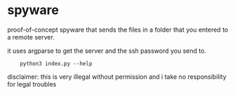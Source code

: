# spyware

proof-of-concept
spyware that sends the files in a folder that you entered to a remote server. 

it uses argparse to get the server and the ssh password you send to.

```
    python3 index.py --help
```


disclaimer: this is very illegal without permission and i take no responsibility for legal troubles
